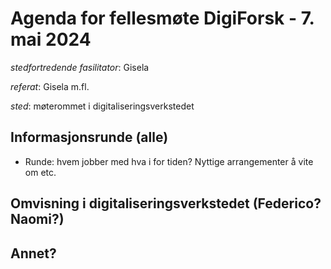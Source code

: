 # Agenda for fellesmøte DigiForsk - 7. mai 2024

*stedfortredende fasilitator*: Gisela 

*referat*: Gisela m.fl.

*sted*:  møterommet i digitaliseringsverkstedet

## Informasjonsrunde (alle)

- Runde: hvem jobber med hva i for tiden? Nyttige arrangementer å vite om etc.

## Omvisning i digitaliseringsverkstedet (Federico? Naomi?)

## Annet?
